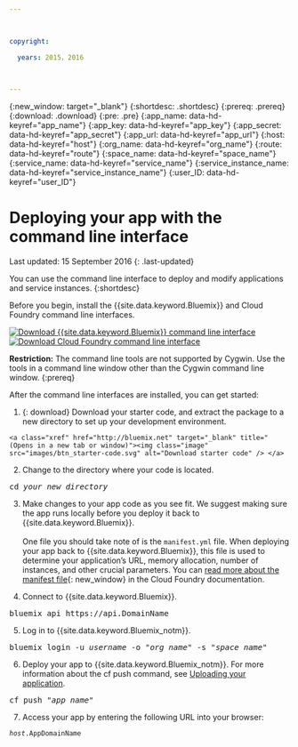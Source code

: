 ```yaml
---

 

copyright:

  years: 2015，2016

 

---
```


{:new_window: target="_blank"}
{:shortdesc: .shortdesc}
{:prereq: .prereq}
{:download: .download}
{:pre: .pre}
{:app_name: data-hd-keyref="app_name"}
{:app_key: data-hd-keyref="app_key"}
{:app_secret: data-hd-keyref="app_secret"}
{:app_url: data-hd-keyref="app_url"}
{:host: data-hd-keyref="host"}
{:org_name: data-hd-keyref="org_name"}
{:route: data-hd-keyref="route"}
{:space_name: data-hd-keyref="space_name"}
{:service_name: data-hd-keyref="service_name"}
{:service_instance_name: data-hd-keyref="service_instance_name"}
{:user_ID: data-hd-keyref="user_ID"}

# Deploying your app with the command line interface
Last updated: 15 September 2016
{: .last-updated}

You can use the command line interface to deploy and modify applications and service instances.
{:shortdesc}

Before you begin, install the {{site.data.keyword.Bluemix}} and Cloud Foundry command line interfaces.

<p>
<a class="xref" href="http://clis.ng.bluemix.net/ui/home.html" target="_blank" title="(Opens in a new tab or window)"><img class="image" src="images/btn_bx_commandline.svg" alt="Download {{site.data.keyword.Bluemix}} command line interface" /> </a>  <a class="xref" href="https://github.com/cloudfoundry/cli/releases" target="_blank" title="(Opens in a new tab or window)"><img class="image" src="images/btn_cf_commandline.svg" alt="Download Cloud Foundry command line interface" /> </a> 
</p>

**Restriction:** The command line tools are not supported by Cygwin. Use the tools in a command line window other than the Cygwin command line window.
{:prereq}

After the command line interfaces are installed, you can get started:

  1. {: download} Download your starter code, and extract the package to a new directory to set up your development environment.
      
    <a class="xref" href="http://bluemix.net" target="_blank" title="(Opens in a new tab or window)"><img class="image" src="images/btn_starter-code.svg" alt="Download starter code" /> </a>
  
  2. Change to the directory where your code is located.
  
  <pre class="pre">cd <var class="keyword varname">your_new_directory</var></pre>
  
  3.  Make changes to your app code as you see fit. We suggest making sure the app runs locally before you deploy it back to {{site.data.keyword.Bluemix}}.<br><br>One file you should take note of is the `manifest.yml` file. When deploying your app back to {{site.data.keyword.Bluemix}}, this file is used to determine your application’s URL, memory allocation, number of instances, and other crucial parameters. You can [read more about the manifest file](https://docs.cloudfoundry.org/devguide/deploy-apps/manifest.html){: new_window} in the Cloud Foundry documentation.
  
  4. Connect to {{site.data.keyword.Bluemix}}.
  
  <pre class="pre">bluemix api https://api.<span class="keyword" data-hd-keyref="DomainName">DomainName</span></pre>
  
  5. Log in to {{site.data.keyword.Bluemix_notm}}.
 
  <pre class="pre">bluemix login -u <var class="keyword varname" data-hd-keyref="user_ID">username</var> -o "<var class="keyword varname" data-hd-keyref="org_name">org_name</var>" -s "<var class="keyword varname" data-hd-keyref="space_name">space_name</var>"</pre>
  
  6. Deploy your app to {{site.data.keyword.Bluemix_notm}}. For more information about the cf push command, see [Uploading your application](/docs/starters/upload_app.html).
  
  <pre class="pre">cf push "<var class="keyword varname" data-hd-keyref="app_name">app_name</var>"</pre>
  
  7. Access your app by entering the following URL into your browser:
  
  <pre class="codeblock"><code><var class="keyword varname" data-hd-keyref="host">host</var>.<span class="keyword" data-hd-keyref="APPDomain">AppDomainName</span></code></pre>
